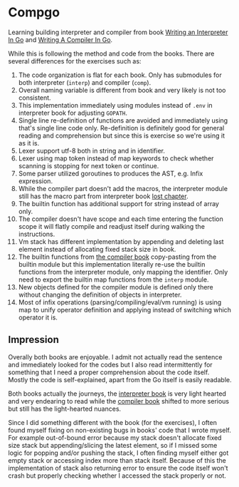 # Compgo

Learning building interpreter and compiler from book [Writing an Interpreter In Go](interpreter-book)
and [Writing A Compiler In Go](compiler-book).

While this is following the method and code from the books. There are several differences
for the exercises such as:

1. The code organization is flat for each book. Only has submodules for both interpreter (`interp`) and compiler (`comp`).
2. Overall naming variable is different from book and very likely is not too consistent.
3. This implementation immediately using modules instead of `.env` in interpreter book for adjusting `GOPATH`.
4. Single line re-definition of functions are avoided and immediately using that's single line code only. Re-definition is definitely good for general reading and comprehension but since this is exercise so we're using it as it is.
4. Lexer support utf-8 both in string and in identifier.
5. Lexer using map token instead of map keywords to check whether scanning is stopping for next token or continue.
6. Some parser utilized goroutines to produces the AST, e.g. Infix expression.
7. While the compiler part doesn't add the macros, the interpreter module still has the macro part from interpreter book [lost chapter](https://interpreterbook.com/lost/).
8. The builtin function has additional support for string instead of array only.
9. The compiler doesn't have scope and each time entering the function scope it will flatly compile and readjust itself during walking the instructions.
10. Vm stack has different implementation by appending and deleting last element instead of allocating fixed stack size in book.
11. The builtin functions from [the compiler book](compiler-book) copy-pasting from the builtin module but this implementation literally re-use the builtin functions from the interpreter module, only mapping the identifier. Only need to export the builtin map functions from the `interp` module.
12. New objects defined for the compiler module is defined only there without changing the definition of objects in interpreter.
13. Most of infix operations (parsing/compiling/eval/vm running) is using map to unify operator definition and applying instead of switching which operator it is.

## Impression

Overally both books are enjoyable. I admit not actually read the sentence and immediately looked for the codes but I also read intermittently for something that I need a proper comprehension about the code itself.  
Mostly the code is self-explained, apart from the Go itself is easily readable.

Both books actually the journeys, the [interpreter book](interpreter-book) is very light hearted and very endearing to read while the [compiler book](compiler-book) shifted to more serious but still has the light-hearted nuances.

Since I did something different with the book (for the exercises), I often found myself fixing on non-existing bugs in books' code that I wrote myself.  
For example out-of-bound error because my stack doesn't allocate fixed size stack but appending/slicing the latest element, so if I missed some logic for popping and/or pushing the stack, I often finding myself either got empty stack or accessing index more than stack itself.
Because of this the implementation of stack also returning error to ensure the code itself won't crash but properly checking whether I accessed the stack properly or not.

[interpreter-book]: https://interpreterbook.com
[compiler-book]: https://compilerbook.com